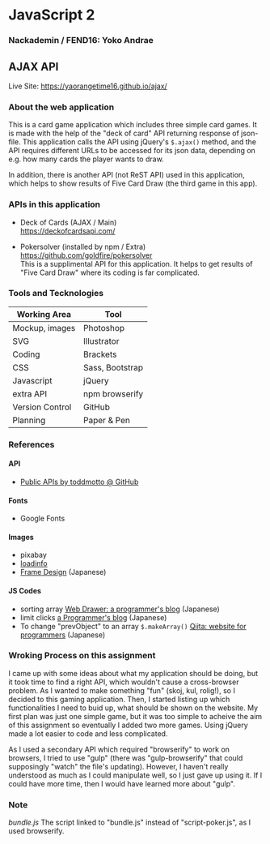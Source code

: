 # JavaScript 2
### Nackademin / FEND16: Yoko Andrae

## AJAX API

Live Site:  https://yaorangetime16.github.io/ajax/

### About the web application
This is a card game application which includes three simple card games. It is made with the help of the "deck of card" API returning response of json-file.
This application calls the API using jQuery's `$.ajax()` method, and the API requires different URLs to be accessed for its json data, depending on e.g. how many cards the player wants to draw.

In addition, there is another API (not ReST API) used in this application, which helps to show results of Five Card Draw (the third game in this app).

### APIs in this application
* Deck of Cards (AJAX / Main)  
https://deckofcardsapi.com/

* Pokersolver (installed by npm / Extra)  
https://github.com/goldfire/pokersolver  
This is a supplimental API for this application.
It helps to get results of "Five Card Draw" where its coding is far complicated.

### Tools and Tecknologies
|Working Area | Tool|
|-----|-----|
|Mockup, images|Photoshop|
|SVG|Illustrator|
|Coding|Brackets|
|CSS|Sass, Bootstrap|
|Javascript|jQuery|
|extra API|npm browserify|
|Version Control|GitHub|
|Planning|Paper & Pen|

### References

#### API
* [Public APIs by toddmotto @ GitHub](https://github.com/toddmotto/public-apis)

#### Fonts
* Google Fonts

#### Images
* pixabay
* [loadinfo](http://www.loadinfo.net/)
* [Frame Design](http://frames-design.com/) (Japanese)

#### JS Codes
* sorting array
[Web Drawer: a programmer's blog](http://webdrawer.net/javascript/jssort.html) (Japanese)
* limit clicks
[a Programmer's blog](https://halkyo.wordpress.com/2016/03/25/jquery-%E6%8C%87%E5%AE%9A%E3%81%AE%E3%82%AF%E3%83%AA%E3%83%83%E3%82%AF%E5%9B%9E%E6%95%B0%E3%81%A7class%E3%82%92%E4%BB%98%E5%8A%A0/) (Japanese)
* To change "prevObject" to an array `$.makeArray()`
[Qiita: website for programmers](http://qiita.com/kazu56/items/0d49adc864bed0ed4fa2) (Japanese)

### Wroking Process on this assignment
I came up with some ideas about what my application should be doing, but it took time to find a right API, which wouldn't cause a cross-browser problem. As I wanted to make something "fun" (skoj, kul, rolig!), so I decided to this gaming application. Then, I started listing up which functionalities I need to buid up, what should be shown on the website.  My first plan was just one simple game, but it was too simple to acheive the aim of this assignment so eventually I added two more games. Using jQuery made a lot easier to code and less complicated.

  As I used a secondary API which required "browserify" to work on browsers, I tried to use "gulp" (there was "gulp-browserify" that could supposingly "watch" the file's updating). However, I haven't really understood as much as I could manipulate well, so I just gave up using it. If I could have more time, then I would have learned more about "gulp".
  
  ### Note
  *bundle.js*  The script linked to "bundle.js" instead of "script-poker.js", as I used browserify.